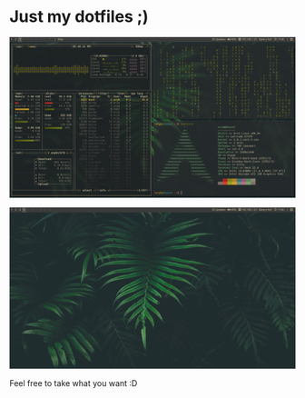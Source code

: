 # Just my dotfiles ;)

![Screenshot1](screenshot1.png "Just a screenshot") 

![Screenshot2](screenshot2.png "Another screenshot")

Feel free to take what you want :D
